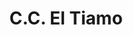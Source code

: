 ---
title: "C.C. El Tiamo"
url: /ciudad-guayana-puerto-ordaz/c-c-el-tiamo/
shop: Einkaufszentrum
---